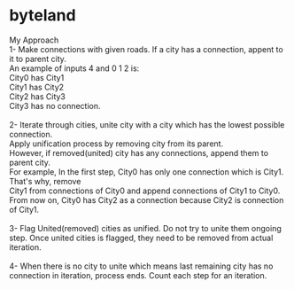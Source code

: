 # byteland

My Approach<br />
1- Make connections with given roads. If a city has a connection, appent to it to parent city.<br />
An example of inputs 4 and 0 1 2 is:  <br />
City0 has City1<br />
City1 has City2<br />
City2 has City3<br />
City3 has no connection.<br />
<br />
2- Iterate through cities, unite city with a city which has the lowest possible connection.<br />
Apply unification process by removing city from its parent. <br />
However, if removed(united) city has any connections, append them to parent city.<br />
For example, In the first step, City0 has only one connection which is City1. That's why, remove <br />
City1 from connections of City0 and append connections of City1 to City0. From now on, City0 has City2 as a connection because City2 is connection of City1. <br />
<br />
3- Flag United(removed) cities as unified. Do not try to unite them ongoing step. Once united cities is flagged, they need to be removed from actual iteration. <br />
<br />
4- When there is no city to unite which means last remaining city has no connection in iteration, process ends. Count each step for an iteration. <br />
